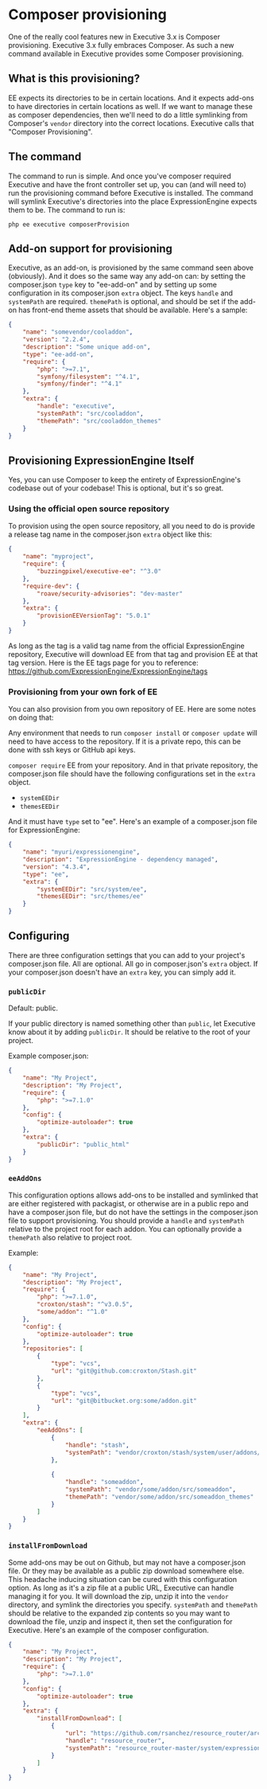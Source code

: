 # Composer provisioning

One of the really cool features new in Executive 3.x is Composer provisioning. Executive 3.x fully embraces Composer. As such a new command available in Executive provides some Composer provisioning.

## What is this provisioning?

EE expects its directories to be in certain locations. And it expects add-ons to have directories in certain locations as well. If we want to manage these as composer dependencies, then we'll need to do a little symlinking from Composer's `vendor` directory into the correct locations. Executive calls that "Composer Provisioning".

## The command

The command to run is simple. And once you've composer required Executive and have the front controller set up, you can (and will need to) run the provisioning command before Executive is installed. The command will symlink Executive's directories into the place ExpressionEngine expects them to be. The command to run is:

```shell
php ee executive composerProvision
```

## Add-on support for provisioning

Executive, as an add-on, is provisioned by the same command seen above (obviously). And it does so the same way any add-on can: by setting the composer.json `type` key to "ee-add-on" and by setting up some configuration in its composer.json `extra` object. The keys `handle` and `systemPath` are required. `themePath` is optional, and should be set if the add-on has front-end theme assets that should be available. Here's a sample:

```json
{
    "name": "somevendor/cooladdon",
    "version": "2.2.4",
    "description": "Some unique add-on",
    "type": "ee-add-on",
    "require": {
        "php": ">=7.1",
        "symfony/filesystem": "^4.1",
        "symfony/finder": "^4.1"
    },
    "extra": {
        "handle": "executive",
        "systemPath": "src/cooladdon",
        "themePath": "src/cooladdon_themes"
    }
}
```

## Provisioning ExpressionEngine Itself

Yes, you can use Composer to keep the entirety of ExpressionEngine's codebase out of your codebase! This is optional, but it's so great.

### Using the official open source repository

To provision using the open source repository, all you need to do is provide a release tag name in the composer.json `extra` object like this:

```json
{
    "name": "myproject",
    "require": {
        "buzzingpixel/executive-ee": "^3.0"
    },
    "require-dev": {
        "roave/security-advisories": "dev-master"
    },
    "extra": {
        "provisionEEVersionTag": "5.0.1"
    }
}
```

As long as the tag is a valid tag name from the official ExpressionEngine repository, Executive will download EE from that tag and provision EE at that tag version. Here is the EE tags page for you to reference: https://github.com/ExpressionEngine/ExpressionEngine/tags

### Provisioning from your own fork of EE

You can also provision from you own repository of EE. Here are some notes on doing that:

Any environment that needs to run `composer install` or `composer update` will need to have access to the repository. If it is a private repo, this can be done with ssh keys or GitHub api keys.

`composer require` EE from your repository. And in that private repository, the composer.json file should have the following configurations set in the `extra` object.

- `systemEEDir`
- `themesEEDir`

And it must have `type` set to "ee". Here's an example of a composer.json file for ExpressionEngine:

```json
{
    "name": "myuri/expressionengine",
    "description": "ExpressionEngine - dependency managed",
    "version": "4.3.4",
    "type": "ee",
    "extra": {
        "systemEEDir": "src/system/ee",
        "themesEEDir": "src/themes/ee"
    }
}
```

## Configuring

There are three configuration settings that you can add to your project's composer.json file. All are optional. All go in composer.json's `extra` object. If your composer.json doesn't have an `extra` key, you can simply add it.

### `publicDir`

Default: public.

If your public directory is named something other than `public`, let Executive know about it by adding `publicDir`. It should be relative to the root of your project.

Example composer.json:

```json
{
    "name": "My Project",
    "description": "My Project",
    "require": {
        "php": ">=7.1.0"
    },
    "config": {
        "optimize-autoloader": true
    },
    "extra": {
        "publicDir": "public_html"
    }
}
```

### `eeAddOns`

This configuration options allows add-ons to be installed and symlinked that are either registered with packagist, or otherwise are in a public repo and have a composer.json file, but do not have the settings in the composer.json file to support provisioning. You should provide a `handle` and `systemPath` relative to the project root for each addon. You can optionally provide a `themePath` also relative to project root.

Example:

```json
{
    "name": "My Project",
    "description": "My Project",
    "require": {
        "php": ">=7.1.0",
        "croxton/stash": "^v3.0.5",
        "some/addon": "^1.0"
    },
    "config": {
        "optimize-autoloader": true
    },
    "repositories": [
        {
            "type": "vcs",
            "url": "git@github.com:croxton/Stash.git"
        },
        {
            "type": "vcs",
            "url": "git@bitbucket.org:some/addon.git"
        }
    ],
    "extra": {
        "eeAddOns": [
            {
                "handle": "stash",
                "systemPath": "vendor/croxton/stash/system/user/addons/stash"
            },
           
            {
                "handle": "someaddon",
                "systemPath": "vendor/some/addon/src/someaddon",
                "themePath": "vendor/some/addon/src/someaddon_themes"
            }
        ]
    }
}
```

### `installFromDownload`

Some add-ons may be out on Github, but may not have a composer.json file. Or they may be available as a public zip download somewhere else. This headache inducing situation can be cured with this configuration option. As long as it's a zip file at a public URL, Executive can handle managing it for you. It will download the zip, unzip it into the `vendor` directory, and symlink the directories you specify. `systemPath` and `themePath` should be relative to the expanded zip contents so you may want to download the file, unzip and inspect it, then set the configuration for Executive. Here's an example of the composer configuration.

```json
{
    "name": "My Project",
    "description": "My Project",
    "require": {
        "php": ">=7.1.0"
    },
    "config": {
        "optimize-autoloader": true
    },
    "extra": {
        "installFromDownload": [
            {
                "url": "https://github.com/rsanchez/resource_router/archive/master.zip",
                "handle": "resource_router",
                "systemPath": "resource_router-master/system/expressionengine/third_party/resource_router"
            }
        ]
    }
}
```
